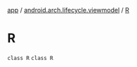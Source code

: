 [app](../../index.md) / [android.arch.lifecycle.viewmodel](../index.md) / [R](./index.md)

# R

`class R`
`class R`